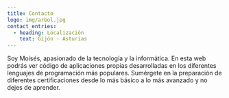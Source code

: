 ```yaml
---
title: Contacto
logo: img/arbol.jpg
contact_entries:
  - heading: Localización
    text: Gijón - Asturias
---
```

Soy Moisés, apasionado de la tecnología y la informática. En esta web podrás ver código de aplicaciones propias desarrolladas en los diferentes lenguajes de programación más populares. Sumérgete en la preparación de diferentes certificaciones desde lo más básico a lo más avanzado y no dejes de aprender.
